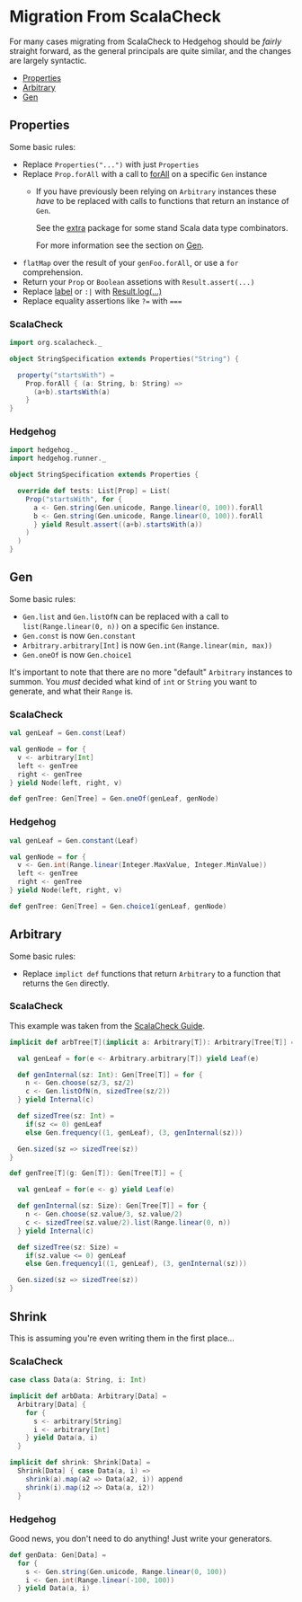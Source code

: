 Migration From ScalaCheck
=========================

For many cases migrating from ScalaCheck to Hedgehog should be _fairly_
straight forward, as the general principals are quite similar, and the changes
are largely syntactic.

- [Properties](#properties)
- [Arbitrary](#arbitary)
- [Gen](#gen)


## Properties

Some basic rules:

- Replace `Properties("...")` with just `Properties`
- Replace `Prop.forAll` with a call to [forAll] on a specific `Gen` instance
  - If you have previously been relying on `Arbitrary` instances these _have_
    to be replaced with calls to functions that return an instance of `Gen`.

    See the [extra] package for some stand Scala data type combinators.

    For more information see the section on [Gen](#gen).
- `flatMap` over the result of your `genFoo.forAll`, or use a `for`
   comprehension.
- Return your `Prop` or `Boolean` assetions with `Result.assert(...)`
- Replace [label] or `:|` with  [Result.log(...)][log]
- Replace equality assertions like `?=` with `===`


### ScalaCheck

```scala
import org.scalacheck._

object StringSpecification extends Properties("String") {

  property("startsWith") =
    Prop.forAll { (a: String, b: String) =>
      (a+b).startsWith(a)
    }
}
```

### Hedgehog

```scala
import hedgehog._
import hedgehog.runner._

object StringSpecification extends Properties {

  override def tests: List[Prop] = List(
    Prop("startsWith", for {
      a <- Gen.string(Gen.unicode, Range.linear(0, 100)).forAll
      b <- Gen.string(Gen.unicode, Range.linear(0, 100)).forAll
      } yield Result.assert((a+b).startsWith(a))
    )
  )
}
```


## Gen

Some basic rules:

- `Gen.list` and `Gen.listOfN` can be replaced with a call to
  `list(Range.linear(0, n))` on a specific `Gen` instance.
- `Gen.const` is now `Gen.constant`
- `Arbitrary.arbitrary[Int]` is now `Gen.int(Range.linear(min, max))`
- `Gen.oneOf` is now `Gen.choice1`

It's important to note that there are no more "default" `Arbitrary` instances
to summon. You _must_ decided what kind of `int` or `String` you want to
generate, and what their `Range` is.

### ScalaCheck

```scala
val genLeaf = Gen.const(Leaf)

val genNode = for {
  v <- arbitrary[Int]
  left <- genTree
  right <- genTree
} yield Node(left, right, v)

def genTree: Gen[Tree] = Gen.oneOf(genLeaf, genNode)
```

### Hedgehog

```scala
val genLeaf = Gen.constant(Leaf)

val genNode = for {
  v <- Gen.int(Range.linear(Integer.MaxValue, Integer.MinValue))
  left <- genTree
  right <- genTree
} yield Node(left, right, v)

def genTree: Gen[Tree] = Gen.choice1(genLeaf, genNode)
```


## Arbitrary

Some basic rules:

- Replace `implict def` functions that return `Arbitrary` to a function
  that returns the `Gen` directly.


### ScalaCheck

This example was taken from the [ScalaCheck Guide].

```scala
implicit def arbTree[T](implicit a: Arbitrary[T]): Arbitrary[Tree[T]] = Arbitrary {

  val genLeaf = for(e <- Arbitrary.arbitrary[T]) yield Leaf(e)

  def genInternal(sz: Int): Gen[Tree[T]] = for {
    n <- Gen.choose(sz/3, sz/2)
    c <- Gen.listOfN(n, sizedTree(sz/2))
  } yield Internal(c)

  def sizedTree(sz: Int) =
    if(sz <= 0) genLeaf
    else Gen.frequency((1, genLeaf), (3, genInternal(sz)))

  Gen.sized(sz => sizedTree(sz))
}
```

```scala
def genTree[T](g: Gen[T]): Gen[Tree[T]] = {

  val genLeaf = for(e <- g) yield Leaf(e)

  def genInternal(sz: Size): Gen[Tree[T]] = for {
    n <- Gen.choose(sz.value/3, sz.value/2)
    c <- sizedTree(sz.value/2).list(Range.linear(0, n))
  } yield Internal(c)

  def sizedTree(sz: Size) =
    if(sz.value <= 0) genLeaf
    else Gen.frequency1((1, genLeaf), (3, genInternal(sz)))

  Gen.sized(sz => sizedTree(sz))
}
```


## Shrink

This is assuming you're even writing them in the first place...

### ScalaCheck

```scala
case class Data(a: String, i: Int)

implicit def arbData: Arbitrary[Data] =
  Arbitrary[Data] {
    for {
      s <- arbitrary[String]
      i <- arbitrary[Int]
    } yield Data(a, i)
  }

implicit def shrink: Shrink[Data] =
  Shrink[Data] { case Data(a, i) =>
    shrink(a).map(a2 => Data(a2, i)) append
    shrink(i).map(i2 => Data(a, i2))
  }
```

### Hedgehog

Good news, you don't need to do anything! Just write your generators.

```scala
def genData: Gen[Data] =
  for {
    s <- Gen.string(Gen.unicode, Range.linear(0, 100))
    i <- Gen.int(Range.linear(-100, 100))
  } yield Data(a, i)
```



[ScalaCheck]: https://www.scalacheck.org/
[ScalaCheck Guide]: https://github.com/rickynils/scalacheck/blob/master/doc/UserGuide.md#the-arbitrary-generator
[forAll]: https://github.com/hedgehogqa/scala-hedgehog/search?q=%22def+forAll%22&unscoped_q=%22def+forAll%22
[extra]: https://github.com/hedgehogqa/scala-hedgehog/tree/master/core/src/main/scala/hedgehog/extra
[label]: https://github.com/rickynils/scalacheck/search?q=%22def+label%22&unscoped_q=%22def+label%22
[log]: https://github.com/hedgehogqa/scala-hedgehog/search?q=%22def+log%22&unscoped_q=%22def+log%22
